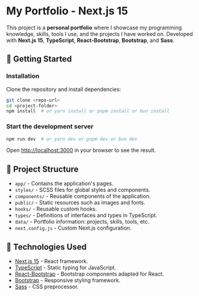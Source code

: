 # My Portfolio - Next.js 15

This project is a **personal portfolio** where I showcase my programming knowledge, skills, tools I use, and the projects I have worked on. Developed with **Next.js 15**, **TypeScript**, **React-Bootstrap**, **Bootstrap**, and **Sass**.

## 🚀 Getting Started

### Installation

Clone the repository and install dependencies:

```sh
git clone <repo-url>
cd <project-folder>
npm install  # or yarn install or pnpm install or bun install
```

### Start the development server

```sh
npm run dev  # or yarn dev or pnpm dev or bun dev
```

Open [http://localhost:3000](http://localhost:3000) in your browser to see the result.

## 📁 Project Structure

- `app/` - Contains the application's pages.
- `styles/` - SCSS files for global styles and components.
- `components/` - Reusable components of the application.
- `public/` - Static resources such as images and fonts.
- `hooks/` - Reusable custom hooks.
- `types/` - Definitions of interfaces and types in TypeScript.
- `data/` - Portfolio information: projects, skills, tools, etc.
- `next.config.js` - Custom Next.js configuration.

## 🔧 Technologies Used

- [Next.js 15](https://nextjs.org/) - React framework.
- [TypeScript](https://www.typescriptlang.org/) - Static typing for JavaScript.
- [React-Bootstrap](https://react-bootstrap.github.io/) - Bootstrap components adapted for React.
- [Bootstrap](https://getbootstrap.com/) - Responsive styling framework.
- [Sass](https://sass-lang.com/) - CSS preprocessor.
